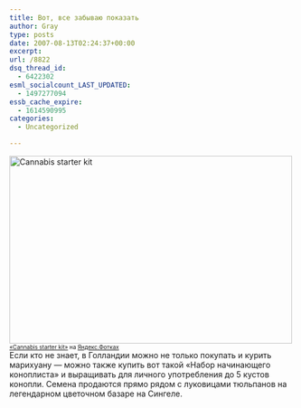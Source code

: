 ```yaml
---
title: Вот, все забываю показать
author: Gray
type: posts
date: 2007-08-13T02:24:37+00:00
excerpt:
url: /8822
dsq_thread_id:
  - 6422302
esml_socialcount_LAST_UPDATED:
  - 1497277094
essb_cache_expire:
  - 1614590995
categories:
  - Uncategorized

---
```








[<img src="https://i0.wp.com/img-fotki.yandex.ru/get/2/gray7400.2e/0_1f73_f7198244_L.jpg?resize=500%2C332" width="500" height="332" title="Cannabis starter kit" alt="Cannabis starter kit" border="0" data-recalc-dims="1" />][1]  
<font size="1"><a href="http://fotki.yandex.ru/users/gray7400/view/8051/">«Cannabis starter kit»</a> на <a href="http://fotki.yandex.ru">Яндекс.Фотках</a></font>  
Если кто не знает, в Голландии можно не только покупать и курить марихуану &#8212; можно также купить вот такой &#171;Набор начинающего коноплиста&#187; и выращивать для личного употребления до 5 кустов конопли. Семена продаются прямо рядом с луковицами тюльпанов на легендарном цветочном базаре на Сингеле.

 [1]: http://fotki.yandex.ru/users/gray7400/view/8051/